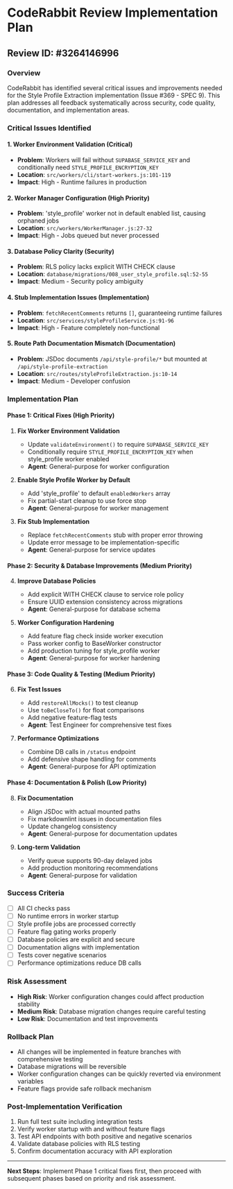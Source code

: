 # CodeRabbit Review Implementation Plan
## Review ID: #3264146996

### Overview
CodeRabbit has identified several critical issues and improvements needed for the Style Profile Extraction implementation (Issue #369 - SPEC 9). This plan addresses all feedback systematically across security, code quality, documentation, and implementation areas.

### Critical Issues Identified

#### 1. **Worker Environment Validation** (Critical)
- **Problem**: Workers will fail without `SUPABASE_SERVICE_KEY` and conditionally need `STYLE_PROFILE_ENCRYPTION_KEY`
- **Location**: `src/workers/cli/start-workers.js:101-119`
- **Impact**: High - Runtime failures in production

#### 2. **Worker Manager Configuration** (High Priority)
- **Problem**: 'style_profile' worker not in default enabled list, causing orphaned jobs
- **Location**: `src/workers/WorkerManager.js:27-32`
- **Impact**: High - Jobs queued but never processed

#### 3. **Database Policy Clarity** (Security)
- **Problem**: RLS policy lacks explicit WITH CHECK clause
- **Location**: `database/migrations/008_user_style_profile.sql:52-55`
- **Impact**: Medium - Security policy ambiguity

#### 4. **Stub Implementation Issues** (Implementation)
- **Problem**: `fetchRecentComments` returns `[]`, guaranteeing runtime failures
- **Location**: `src/services/styleProfileService.js:91-96`
- **Impact**: High - Feature completely non-functional

#### 5. **Route Path Documentation Mismatch** (Documentation)
- **Problem**: JSDoc documents `/api/style-profile/*` but mounted at `/api/style-profile-extraction`
- **Location**: `src/routes/styleProfileExtraction.js:10-14`
- **Impact**: Medium - Developer confusion

### Implementation Plan

#### Phase 1: Critical Fixes (High Priority)
1. **Fix Worker Environment Validation**
   - Update `validateEnvironment()` to require `SUPABASE_SERVICE_KEY`
   - Conditionally require `STYLE_PROFILE_ENCRYPTION_KEY` when style_profile worker enabled
   - **Agent**: General-purpose for worker configuration

2. **Enable Style Profile Worker by Default**
   - Add 'style_profile' to default `enabledWorkers` array
   - Fix partial-start cleanup to use force stop
   - **Agent**: General-purpose for worker management

3. **Fix Stub Implementation**
   - Replace `fetchRecentComments` stub with proper error throwing
   - Update error message to be implementation-specific
   - **Agent**: General-purpose for service updates

#### Phase 2: Security & Database Improvements (Medium Priority)
4. **Improve Database Policies**
   - Add explicit WITH CHECK clause to service role policy
   - Ensure UUID extension consistency across migrations
   - **Agent**: General-purpose for database schema

5. **Worker Configuration Hardening**
   - Add feature flag check inside worker execution
   - Pass worker config to BaseWorker constructor
   - Add production tuning for style_profile worker
   - **Agent**: General-purpose for worker hardening

#### Phase 3: Code Quality & Testing (Medium Priority)
6. **Fix Test Issues**
   - Add `restoreAllMocks()` to test cleanup
   - Use `toBeCloseTo()` for float comparisons
   - Add negative feature-flag tests
   - **Agent**: Test Engineer for comprehensive test fixes

7. **Performance Optimizations**
   - Combine DB calls in `/status` endpoint
   - Add defensive shape handling for comments
   - **Agent**: General-purpose for API optimization

#### Phase 4: Documentation & Polish (Low Priority)
8. **Fix Documentation**
   - Align JSDoc with actual mounted paths
   - Fix markdownlint issues in documentation files
   - Update changelog consistency
   - **Agent**: General-purpose for documentation updates

9. **Long-term Validation**
   - Verify queue supports 90-day delayed jobs
   - Add production monitoring recommendations
   - **Agent**: General-purpose for validation

### Success Criteria
- [ ] All CI checks pass
- [ ] No runtime errors in worker startup
- [ ] Style profile jobs are processed correctly
- [ ] Feature flag gating works properly
- [ ] Database policies are explicit and secure
- [ ] Documentation aligns with implementation
- [ ] Tests cover negative scenarios
- [ ] Performance optimizations reduce DB calls

### Risk Assessment
- **High Risk**: Worker configuration changes could affect production stability
- **Medium Risk**: Database migration changes require careful testing
- **Low Risk**: Documentation and test improvements

### Rollback Plan
- All changes will be implemented in feature branches with comprehensive testing
- Database migrations will be reversible
- Worker configuration changes can be quickly reverted via environment variables
- Feature flags provide safe rollback mechanism

### Post-Implementation Verification
1. Run full test suite including integration tests
2. Verify worker startup with and without feature flags
3. Test API endpoints with both positive and negative scenarios
4. Validate database policies with RLS testing
5. Confirm documentation accuracy with API exploration

---

**Next Steps**: Implement Phase 1 critical fixes first, then proceed with subsequent phases based on priority and risk assessment.